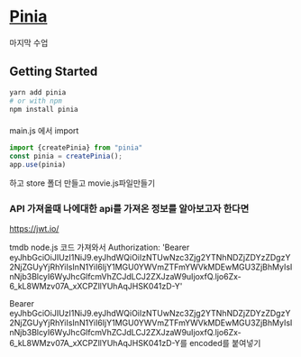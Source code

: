 # [Pinia](https://pinia.vuejs.org/introduction.html)

마지막 수업

## Getting Started

``` bash
yarn add pinia
# or with npm
npm install pinia

```

#### 
main.js 에서 import
``` javascript
import {createPinia} from "pinia"
const pinia = createPinia();
app.use(pinia)

```

 하고 store 폴더 만들고 movie.js파일만들기 



 ### API 가져올때 나에대한 api를 가져온 정보를 알아보고자 한다면 
 https://jwt.io/

 tmdb node.js 코드 가져와서 Authorization: 'Bearer eyJhbGciOiJIUzI1NiJ9.eyJhdWQiOiIzNTUwNzc3Zjg2YTNhNDZjZDYzZDgzY2NjZGUyYjRhYiIsInN1YiI6IjY1MGU0YWVmZTFmYWVkMDEwMGU3ZjBhMyIsInNjb3BlcyI6WyJhcGlfcmVhZCJdLCJ2ZXJzaW9uIjoxfQ.ljo6Zx-6_kL8WMzv07A_xXCPZllYUhAqJHSK041zD-Y' 


 Bearer eyJhbGciOiJIUzI1NiJ9.eyJhdWQiOiIzNTUwNzc3Zjg2YTNhNDZjZDYzZDgzY2NjZGUyYjRhYiIsInN1YiI6IjY1MGU0YWVmZTFmYWVkMDEwMGU3ZjBhMyIsInNjb3BlcyI6WyJhcGlfcmVhZCJdLCJ2ZXJzaW9uIjoxfQ.ljo6Zx-6_kL8WMzv07A_xXCPZllYUhAqJHSK041zD-Y를 encoded를 붙여넣기 

